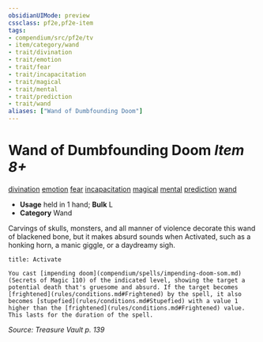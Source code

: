 ```yaml
---
obsidianUIMode: preview
cssclass: pf2e,pf2e-item
tags:
- compendium/src/pf2e/tv
- item/category/wand
- trait/divination
- trait/emotion
- trait/fear
- trait/incapacitation
- trait/magical
- trait/mental
- trait/prediction
- trait/wand
aliases: ["Wand of Dumbfounding Doom"]
---
```

# Wand of Dumbfounding Doom *Item 8+*  
[divination](rules/traits/divination.md)  [emotion](rules/traits/emotion.md)  [fear](rules/traits/fear.md)  [incapacitation](rules/traits/incapacitation.md)  [magical](rules/traits/magical.md)  [mental](rules/traits/mental.md)  [prediction](rules/traits/prediction.md)  [wand](rules/traits/wand.md)  

- **Usage** held in 1 hand; **Bulk** L
- **Category** Wand

Carvings of skulls, monsters, and all manner of violence decorate this wand of blackened bone, but it makes absurd sounds when Activated, such as a honking horn, a manic giggle, or a daydreamy sigh.

```ad-embed-ability
title: Activate

You cast [impending doom](compendium/spells/impending-doom-som.md) (Secrets of Magic 110) of the indicated level, showing the target a potential death that's gruesome and absurd. If the target becomes [frightened](rules/conditions.md#Frightened) by the spell, it also becomes [stupefied](rules/conditions.md#Stupefied) with a value 1 higher than the [frightened](rules/conditions.md#Frightened) value. This lasts for the duration of the spell.
```

*Source: Treasure Vault p. 139*